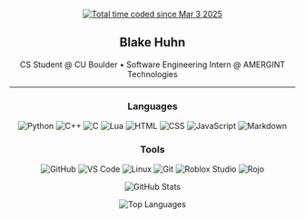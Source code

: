 <!-- WakaTime Badge -->
<p align="center">
  <a href="https://wakatime.com/@eea1cec5-46f2-49ac-bf45-3167a116bf92">
    <img src="https://wakatime.com/badge/user/eea1cec5-46f2-49ac-bf45-3167a116bf92.svg" alt="Total time coded since Mar 3 2025" />
  </a>
</p>

<!-- Name & Title -->
<h2 align="center">Blake Huhn</h2>
<p align="center">
  CS Student @ CU Boulder • Software Engineering Intern @ AMERGINT Technologies
</p>
<hr />

<!-- Skills -->
<h3 align="center">Languages</h3>
<p align="center">
  <img src="https://img.shields.io/badge/Python-3670A0?style=flat&logo=python&logoColor=ffdd54" alt="Python" />
  <img src="https://img.shields.io/badge/C++-00599C?style=flat&logo=c%2B%2B&logoColor=white" alt="C++" />
  <img src="https://img.shields.io/badge/C-555555?style=flat&logo=c&logoColor=white" alt="C" />
  <img src="https://img.shields.io/badge/Lua-2C2D72?style=flat&logo=lua&logoColor=white" alt="Lua" />
  <img src="https://img.shields.io/badge/HTML5-E34F26?style=flat&logo=html5&logoColor=white" alt="HTML" />
  <img src="https://img.shields.io/badge/CSS3-1572B6?style=flat&logo=css3&logoColor=white" alt="CSS" />
  <img src="https://img.shields.io/badge/JavaScript-F7DF1E?style=flat&logo=javascript&logoColor=black" alt="JavaScript" />
  <img src="https://img.shields.io/badge/Markdown-000000?style=flat&logo=markdown&logoColor=white" alt="Markdown" />
</p>

<h3 align="center">Tools</h3>
<p align="center">
  <img src="https://img.shields.io/badge/GitHub-181717?style=flat&logo=github&logoColor=white" alt="GitHub" />
  <img src="https://img.shields.io/badge/VS_Code-007ACC?style=flat&logo=visual-studio-code&logoColor=white" alt="VS Code" />
  <img src="https://img.shields.io/badge/Linux-FCC624?style=flat&logo=linux&logoColor=black" alt="Linux" />
  <img src="https://img.shields.io/badge/Git-Version_Control-F05032?style=flat&logo=git&logoColor=white" alt="Git" />
  <img src="https://img.shields.io/badge/Roblox_Studio-000000?style=flat&logo=roblox&logoColor=white" alt="Roblox Studio" />
  <img src="https://img.shields.io/badge/Rojo-Development-FF4655?style=flat&logo=roblox&logoColor=white" alt="Rojo" />
</p>

<!-- GitHub Stats -->
<p align="center">
  <img src="https://github-readme-stats.vercel.app/api?username=ItsAltus&theme=tokyonight&show_icons=true&hide_border=true&count_private=true" alt="GitHub Stats" />
</p>
<p align="center">
    <img src="https://github-readme-stats.vercel.app/api/top-langs/?username=ItsAltus&layout=compact&theme=github_dark&hide_border=true" alt="Top Languages" />
</p>
